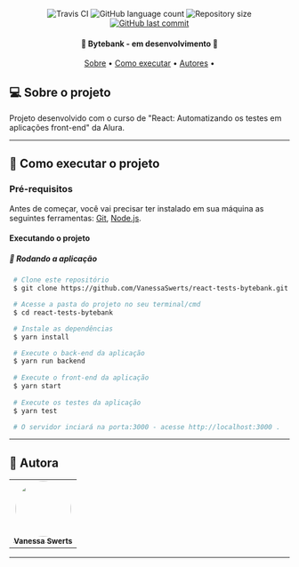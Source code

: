 
<p align="center">
  <img alt="Travis CI" src="https://travis-ci.com/VanessaSwerts/react-tests-bytebank.svg?branch=master" />
  
  <img alt="GitHub language count" src="https://img.shields.io/github/languages/count/VanessaSwerts/react-tests-bytebank?color=%2304D361">

  <img alt="Repository size" src="https://img.shields.io/github/repo-size/VanessaSwerts/react-tests-bytebank">
  
  <a href="https://github.com/VanessaSwerts/react-tests-bytebank/commits/master">
    <img alt="GitHub last commit" src="https://img.shields.io/github/last-commit/VanessaSwerts/react-tests-bytebank">
  </a>
     
</p>

<h4 align="center"> 
	🚧 Bytebank - em desenvolvimento 🚧
</h4>

<p align="center">
 <a href="#-sobre-o-projeto">Sobre</a> •
 <a href="#-como-executar-o-projeto">Como executar</a> • 
 <a href="#-autores">Autores</a> • 
</p>


## 💻 Sobre o projeto

Projeto desenvolvido com o curso de "React: Automatizando os testes em aplicações front-end" da Alura. 

---

## 🚀 Como executar o projeto

### Pré-requisitos

Antes de começar, você vai precisar ter instalado em sua máquina as seguintes ferramentas:
[Git](https://git-scm.com), [Node.js](https://nodejs.org/en/).

#### Executando o projeto

##### 🧭 Rodando a aplicação 

   ```bash
    # Clone este repositório
    $ git clone https://github.com/VanessaSwerts/react-tests-bytebank.git

    # Acesse a pasta do projeto no seu terminal/cmd
    $ cd react-tests-bytebank

    # Instale as dependências
    $ yarn install

    # Execute o back-end da aplicação
    $ yarn run backend
    
    # Execute o front-end da aplicação
    $ yarn start
    
    # Execute os testes da aplicação
    $ yarn test

    # O servidor inciará na porta:3000 - acesse http://localhost:3000 .
   ```

---

## 🦸 Autora

<table>
  <tr>       
    <td align="center"><a href="https://github.com/vanessaSwerts/"><img style="border-radius: 50%;" src="https://avatars2.githubusercontent.com/u/57146734?v=4" width="100px;" alt=""/><br /><sub><b>Vanessa Swerts</b></sub></a></td>  
  </tr>
</table>

---
